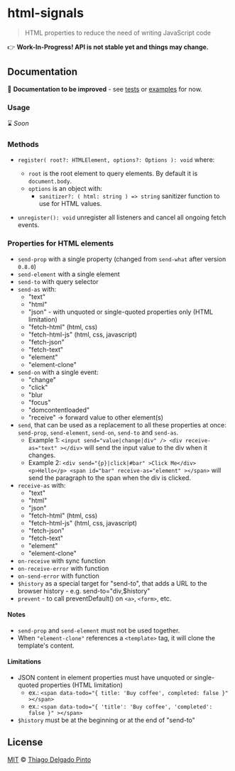 # html-signals

> HTML properties to reduce the need of writing JavaScript code

👉 **Work-In-Progress! API is not stable yet and things may change.**

## Documentation

📝 **Documentation to be improved** - see [tests](/test/index.spec.ts) or [examples](/examples/) for now.

### Usage

⌛ *Soon*

### Methods

- `register( root?: HTMLElement, options?: Options ): void` where:
  - `root` is the root element to query elements. By default it is `document.body`.
  - `options` is an object with:
    - `sanitizer?: ( html: string ) => string` sanitizer function to use for HTML values.

- `unregister(): void` unregister all listeners and cancel all ongoing fetch events.


### Properties for HTML elements

- `send-prop` with a single property (changed from `send-what` after version `0.8.0`)
- `send-element` with a single element
- `send-to` with query selector
- `send-as` with:
  - "text"
  - "html"
  - "json" - with unquoted or single-quoted properties only (HTML limitation)
  - "fetch-html" (html, css)
  - "fetch-html-js" (html, css, javascript)
  - "fetch-json"
  - "fetch-text"
  - "element"
  - "element-clone"
- `send-on` with a single event:
  - "change"
  - "click"
  - "blur
  - "focus"
  - "domcontentloaded"
  - "receive" -> forward value to other element(s)
- `send`, that can be used as a replacement to all these properties at once: `send-prop`, `send-element`, `send-on`, `send-to` and `send-as`.
  - Example 1: `<input send="value|change|div" /> <div receive-as="text" ></div>` will send the input value to the div when it changes.
  - Example 2: `<div send="{p}|click|#bar" >Click Me</div> <p>Hello</p> <span id="bar" receive-as="element" ></span>` will send the paragraph to the span when the div is clicked.
- `receive-as` with:
  - "text"
  - "html"
  - "json"
  - "fetch-html" (html, css)
  - "fetch-html-js" (html, css, javascript)
  - "fetch-json"
  - "fetch-text"
  - "element"
  - "element-clone"
- `on-receive` with sync function
- `on-receive-error` with function
- `on-send-error` with function
- `$history` as a special target for "send-to", that adds a URL to the browser history - e.g. send-to="div,$history"
- `prevent` - to call preventDefault() on `<a>`, `<form>`, etc.

#### Notes

- `send-prop` and `send-element` must not be used together.
- When `"element-clone"` references a `<template>` tag, it will clone the template's content.

#### Limitations

- JSON content in element properties must have unquoted or single-quoted properties (HTML limitation)
  - ex.: `<span data-todo="{ title: 'Buy coffee', completed: false }" ></span>`
  - ex.: `<span data-todo="{ 'title': 'Buy coffee', 'completed': false }" ></span>`
- `$history` must be at the beginning or at the end of "send-to"


## License

[MIT](/LICENSE) © [Thiago Delgado Pinto](https://github.com/thiagodp)
